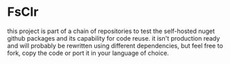# FsClr

this project is part of a chain of repositories to test the self-hosted nuget github packages and its capability for code reuse.
it isn't production ready and will probably be rewritten using different dependencies, but feel free to fork, copy the code or port it in your language of choice.
